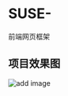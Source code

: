 # SUSE-
前端网页框架

## 项目效果图
![add image](https://github.com/polly-culler/SUSE-GraduateDesignProject/blob/master/项目效果/1.jpg)
